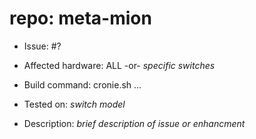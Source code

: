 # repo: meta-mion

- Issue: #?

- Affected hardware: ALL -or- _specific switches_
- Build command: cronie.sh ...
- Tested on: _switch model_

- Description: _brief description of issue or enhancment_
